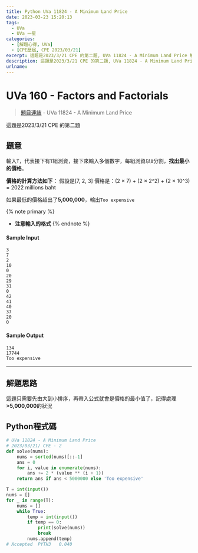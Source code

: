 ```yaml
---
title: Python UVa 11824 - A Minimum Land Price
date: 2023-03-23 15:20:13
tags:
  - UVa
  - UVa 一星
categories:
  - [解題心得, UVa]
  - [CPE歷屆, CPE 2023/03/21]
excerpt: 這題是2023/3/21 CPE 的第二題, UVa 11824 - A Minimum Land Price 解題心得
description: 這題是2023/3/21 CPE 的第二題, UVa 11824 - A Minimum Land Price 解題心得
urlname:
---
```

# UVa 160 - Factors and Factorials

>[題目連結](https://onlinejudge.org/index.php?option=onlinejudge&Itemid=8&page=show_problem&problem=2924) - UVa 11824 - A Minimum Land Price

這題是2023/3/21 CPE 的第二題

## 題意
輸入`T`，代表接下有`T`組測資，接下來輸入多個數字，每組測資以`0`分割，**找出最小的價格**。

**價格的計算方法如下：**
假設是[7, 2, 3]
價格是：(2 × 7) + (2 × 2^2) + (2 × 10^3) = 2022 millions baht

如果最低的價格超出了**5,000,000**，輸出`Too expensive`

{% note primary %}
 - **注意輸入的格式**
{% endnote %}

#### Sample Input 
```text
3
7
2
10
0
20
29
31
0
42
41
40
37
20
0
```

#### Sample Output 
```text
134
17744
Too expensive
```

---
## 解題思路
這題只需要先由大到小排序，再帶入公式就會是價格的最小值了，記得處理 **>5,000,000**的狀況

## Python程式碼
```python
# UVa 11824 - A Minimum Land Price
# 2023/03/21/ CPE - 2
def solve(nums):
    nums = sorted(nums)[::-1]
    ans = 0
    for i, value in enumerate(nums):
        ans += 2 * (value ** (i + 1))
    return ans if ans < 5000000 else 'Too expensive'

T = int(input())
nums = []
for _ in range(T):
    nums = []
    while True:
        temp = int(input())
        if temp == 0: 
            print(solve(nums))
            break
        nums.append(temp)
# Accepted	PYTH3	0.040
```